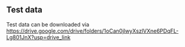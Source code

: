 ## Test data

Test data can be downloaded via https://drive.google.com/drive/folders/1oCan0jlwyXszlVXne6PDqFL-Lg801JnX?usp=drive_link
